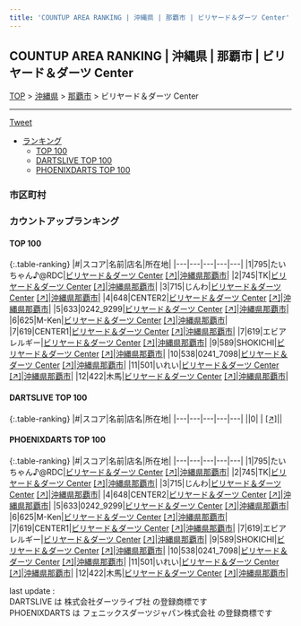 ```yaml
---
title: 'COUNTUP AREA RANKING | 沖縄県 | 那覇市 | ビリヤード＆ダーツ Center'
---
```

## COUNTUP AREA RANKING | 沖縄県 | 那覇市 | ビリヤード＆ダーツ Center

[TOP](/darts/rank/) > [沖縄県](/darts/rank/沖縄県/) > [那覇市](/darts/rank/沖縄県/那覇市/) > ビリヤード＆ダーツ Center

___

<a href="https://twitter.com/share?ref_src=twsrc%5Etfw" data-text="COUNTUP AREA RANKING | 沖縄県那覇市ビリヤード＆ダーツ Center" class="twitter-share-button" data-hashtags="DARTSLIVE,PHOENIXDARTS,darts,ダーツ" data-show-count="false">Tweet</a>

* [ランキング](#カウントアップランキング)
    * [TOP 100](#top-100)
    * [DARTSLIVE TOP 100](#dartslive-top-100)
    * [PHOENIXDARTS TOP 100](#phoenixdarts-top-100)

### 市区町村

<ul>

</ul>

### カウントアップランキング

#### TOP 100



{:.table-ranking}
|#|スコア|名前|店名|所在地|
|---|---|---|---|---|
|1|795|<span class="rank-name-pd">たいちゃん♪@RDC</span>|<a href="/darts/rank/shops/95376.html">ビリヤード＆ダーツ Center</a> <a href="https://vs.phoenixdarts.com/jp/shop/shopDetailInfo/s_95376?s_seq=95376">[↗]</a>|<a href="/darts/rank/沖縄県/那覇市">沖縄県那覇市</a>|
|2|745|<span class="rank-name-pd">TK</span>|<a href="/darts/rank/shops/95376.html">ビリヤード＆ダーツ Center</a> <a href="https://vs.phoenixdarts.com/jp/shop/shopDetailInfo/s_95376?s_seq=95376">[↗]</a>|<a href="/darts/rank/沖縄県/那覇市">沖縄県那覇市</a>|
|3|715|<span class="rank-name-pd">じんわ</span>|<a href="/darts/rank/shops/95376.html">ビリヤード＆ダーツ Center</a> <a href="https://vs.phoenixdarts.com/jp/shop/shopDetailInfo/s_95376?s_seq=95376">[↗]</a>|<a href="/darts/rank/沖縄県/那覇市">沖縄県那覇市</a>|
|4|648|<span class="rank-name-pd">CENTER2</span>|<a href="/darts/rank/shops/95376.html">ビリヤード＆ダーツ Center</a> <a href="https://vs.phoenixdarts.com/jp/shop/shopDetailInfo/s_95376?s_seq=95376">[↗]</a>|<a href="/darts/rank/沖縄県/那覇市">沖縄県那覇市</a>|
|5|633|<span class="rank-name-pd">0242_9299</span>|<a href="/darts/rank/shops/95376.html">ビリヤード＆ダーツ Center</a> <a href="https://vs.phoenixdarts.com/jp/shop/shopDetailInfo/s_95376?s_seq=95376">[↗]</a>|<a href="/darts/rank/沖縄県/那覇市">沖縄県那覇市</a>|
|6|625|<span class="rank-name-pd">M-Ken</span>|<a href="/darts/rank/shops/95376.html">ビリヤード＆ダーツ Center</a> <a href="https://vs.phoenixdarts.com/jp/shop/shopDetailInfo/s_95376?s_seq=95376">[↗]</a>|<a href="/darts/rank/沖縄県/那覇市">沖縄県那覇市</a>|
|7|619|<span class="rank-name-pd">CENTER1</span>|<a href="/darts/rank/shops/95376.html">ビリヤード＆ダーツ Center</a> <a href="https://vs.phoenixdarts.com/jp/shop/shopDetailInfo/s_95376?s_seq=95376">[↗]</a>|<a href="/darts/rank/沖縄県/那覇市">沖縄県那覇市</a>|
|7|619|<span class="rank-name-pd">エビアレルギー</span>|<a href="/darts/rank/shops/95376.html">ビリヤード＆ダーツ Center</a> <a href="https://vs.phoenixdarts.com/jp/shop/shopDetailInfo/s_95376?s_seq=95376">[↗]</a>|<a href="/darts/rank/沖縄県/那覇市">沖縄県那覇市</a>|
|9|589|<span class="rank-name-pd">SHOKICHI</span>|<a href="/darts/rank/shops/95376.html">ビリヤード＆ダーツ Center</a> <a href="https://vs.phoenixdarts.com/jp/shop/shopDetailInfo/s_95376?s_seq=95376">[↗]</a>|<a href="/darts/rank/沖縄県/那覇市">沖縄県那覇市</a>|
|10|538|<span class="rank-name-pd">0241_7098</span>|<a href="/darts/rank/shops/95376.html">ビリヤード＆ダーツ Center</a> <a href="https://vs.phoenixdarts.com/jp/shop/shopDetailInfo/s_95376?s_seq=95376">[↗]</a>|<a href="/darts/rank/沖縄県/那覇市">沖縄県那覇市</a>|
|11|501|<span class="rank-name-pd">いれい</span>|<a href="/darts/rank/shops/95376.html">ビリヤード＆ダーツ Center</a> <a href="https://vs.phoenixdarts.com/jp/shop/shopDetailInfo/s_95376?s_seq=95376">[↗]</a>|<a href="/darts/rank/沖縄県/那覇市">沖縄県那覇市</a>|
|12|422|<span class="rank-name-pd">木馬</span>|<a href="/darts/rank/shops/95376.html">ビリヤード＆ダーツ Center</a> <a href="https://vs.phoenixdarts.com/jp/shop/shopDetailInfo/s_95376?s_seq=95376">[↗]</a>|<a href="/darts/rank/沖縄県/那覇市">沖縄県那覇市</a>|


#### DARTSLIVE TOP 100



{:.table-ranking}
|#|スコア|名前|店名|所在地|
|---|---|---|---|---|
||0|<span class="rank-name-dl"> </span>|<a href="/darts/rank/shops/.html"></a> <a href="">[↗]</a>|<a href="/darts/rank//"></a>|


#### PHOENIXDARTS TOP 100



{:.table-ranking}
|#|スコア|名前|店名|所在地|
|---|---|---|---|---|
|1|795|<span class="rank-name-pd">たいちゃん♪@RDC</span>|<a href="/darts/rank/shops/95376.html">ビリヤード＆ダーツ Center</a> <a href="https://vs.phoenixdarts.com/jp/shop/shopDetailInfo/s_95376?s_seq=95376">[↗]</a>|<a href="/darts/rank/沖縄県/那覇市">沖縄県那覇市</a>|
|2|745|<span class="rank-name-pd">TK</span>|<a href="/darts/rank/shops/95376.html">ビリヤード＆ダーツ Center</a> <a href="https://vs.phoenixdarts.com/jp/shop/shopDetailInfo/s_95376?s_seq=95376">[↗]</a>|<a href="/darts/rank/沖縄県/那覇市">沖縄県那覇市</a>|
|3|715|<span class="rank-name-pd">じんわ</span>|<a href="/darts/rank/shops/95376.html">ビリヤード＆ダーツ Center</a> <a href="https://vs.phoenixdarts.com/jp/shop/shopDetailInfo/s_95376?s_seq=95376">[↗]</a>|<a href="/darts/rank/沖縄県/那覇市">沖縄県那覇市</a>|
|4|648|<span class="rank-name-pd">CENTER2</span>|<a href="/darts/rank/shops/95376.html">ビリヤード＆ダーツ Center</a> <a href="https://vs.phoenixdarts.com/jp/shop/shopDetailInfo/s_95376?s_seq=95376">[↗]</a>|<a href="/darts/rank/沖縄県/那覇市">沖縄県那覇市</a>|
|5|633|<span class="rank-name-pd">0242_9299</span>|<a href="/darts/rank/shops/95376.html">ビリヤード＆ダーツ Center</a> <a href="https://vs.phoenixdarts.com/jp/shop/shopDetailInfo/s_95376?s_seq=95376">[↗]</a>|<a href="/darts/rank/沖縄県/那覇市">沖縄県那覇市</a>|
|6|625|<span class="rank-name-pd">M-Ken</span>|<a href="/darts/rank/shops/95376.html">ビリヤード＆ダーツ Center</a> <a href="https://vs.phoenixdarts.com/jp/shop/shopDetailInfo/s_95376?s_seq=95376">[↗]</a>|<a href="/darts/rank/沖縄県/那覇市">沖縄県那覇市</a>|
|7|619|<span class="rank-name-pd">CENTER1</span>|<a href="/darts/rank/shops/95376.html">ビリヤード＆ダーツ Center</a> <a href="https://vs.phoenixdarts.com/jp/shop/shopDetailInfo/s_95376?s_seq=95376">[↗]</a>|<a href="/darts/rank/沖縄県/那覇市">沖縄県那覇市</a>|
|7|619|<span class="rank-name-pd">エビアレルギー</span>|<a href="/darts/rank/shops/95376.html">ビリヤード＆ダーツ Center</a> <a href="https://vs.phoenixdarts.com/jp/shop/shopDetailInfo/s_95376?s_seq=95376">[↗]</a>|<a href="/darts/rank/沖縄県/那覇市">沖縄県那覇市</a>|
|9|589|<span class="rank-name-pd">SHOKICHI</span>|<a href="/darts/rank/shops/95376.html">ビリヤード＆ダーツ Center</a> <a href="https://vs.phoenixdarts.com/jp/shop/shopDetailInfo/s_95376?s_seq=95376">[↗]</a>|<a href="/darts/rank/沖縄県/那覇市">沖縄県那覇市</a>|
|10|538|<span class="rank-name-pd">0241_7098</span>|<a href="/darts/rank/shops/95376.html">ビリヤード＆ダーツ Center</a> <a href="https://vs.phoenixdarts.com/jp/shop/shopDetailInfo/s_95376?s_seq=95376">[↗]</a>|<a href="/darts/rank/沖縄県/那覇市">沖縄県那覇市</a>|
|11|501|<span class="rank-name-pd">いれい</span>|<a href="/darts/rank/shops/95376.html">ビリヤード＆ダーツ Center</a> <a href="https://vs.phoenixdarts.com/jp/shop/shopDetailInfo/s_95376?s_seq=95376">[↗]</a>|<a href="/darts/rank/沖縄県/那覇市">沖縄県那覇市</a>|
|12|422|<span class="rank-name-pd">木馬</span>|<a href="/darts/rank/shops/95376.html">ビリヤード＆ダーツ Center</a> <a href="https://vs.phoenixdarts.com/jp/shop/shopDetailInfo/s_95376?s_seq=95376">[↗]</a>|<a href="/darts/rank/沖縄県/那覇市">沖縄県那覇市</a>|


<div class="footer border-top border-gray-light mt-5 pt-3 text-right text-gray">
    last update : <span style="font-weight: italic" id="foot_last_modified"></span><br />
    DARTSLIVE は 株式会社ダーツライブ社 の登録商標です<br />
    PHOENIXDARTS は フェニックスダーツジャパン株式会社 の登録商標です<br />
</div>

<script src="https://cdnjs.cloudflare.com/ajax/libs/jquery.tablesorter/2.31.3/js/jquery.tablesorter.min.js" integrity="sha512-qzgd5cYSZcosqpzpn7zF2ZId8f/8CHmFKZ8j7mU4OUXTNRd5g+ZHBPsgKEwoqxCtdQvExE5LprwwPAgoicguNg==" crossorigin="anonymous" referrerpolicy="no-referrer"></script>
<link rel="stylesheet" href="https://cdnjs.cloudflare.com/ajax/libs/jquery.tablesorter/2.31.3/css/theme.default.min.css" integrity="sha512-wghhOJkjQX0Lh3NSWvNKeZ0ZpNn+SPVXX1Qyc9OCaogADktxrBiBdKGDoqVUOyhStvMBmJQ8ZdMHiR3wuEq8+w==" crossorigin="anonymous" referrerpolicy="no-referrer" />
<script>
$(function() {
    $(".table-ranking").tablesorter({sortList:[[0, 0]]});
    $("#foot_last_modified").text(formatDate(new Date(document.lastModified), 'yyyy-MM-dd HH:mm:ss'));
});
</script>

<script async src="https://platform.twitter.com/widgets.js" charset="utf-8"></script>